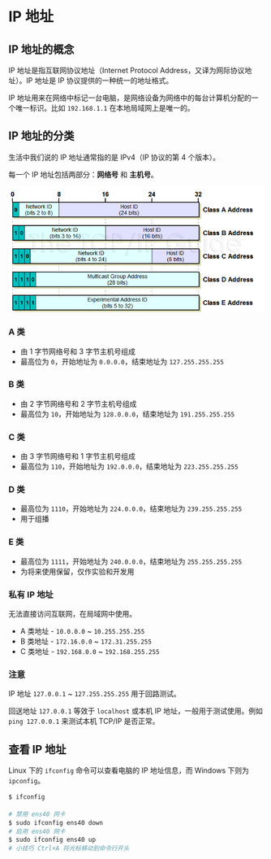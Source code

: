 # IP 地址

## IP 地址的概念

IP 地址是指互联网协议地址（Internet Protocol Address，又译为网际协议地址）。IP 地址是 IP 协议提供的一种统一的地址格式。

IP 地址用来在网络中标记一台电脑，是网络设备为网络中的每台计算机分配的一个唯一标识。比如 `192.168.1.1` 在本地局域网上是唯一的。

## IP 地址的分类

生活中我们说的 IP 地址通常指的是 IPv4（IP 协议的第 4 个版本）。

每一个 IP 地址包括两部分：**网络号** 和 **主机号**。

![](images/ipclasses.png)

### A 类

- 由 1 字节网络号和 3 字节主机号组成
- 最高位为 `0`，开始地址为 `0.0.0.0`，结束地址为 `127.255.255.255`

### B 类

- 由 2 字节网络号和 2 字节主机号组成
- 最高位为 `10`，开始地址为 `128.0.0.0`，结束地址为 `191.255.255.255`

### C 类

- 由 3 字节网络号和 1 字节主机号组成
- 最高位为 `110`，开始地址为 `192.0.0.0`，结束地址为 `223.255.255.255`

### D 类

- 最高位为 `1110`，开始地址为 `224.0.0.0`，结束地址为 `239.255.255.255`
- 用于组播

### E 类

- 最高位为 `1111`，开始地址为 `240.0.0.0`，结束地址为 `255.255.255.255`
- 为将来使用保留，仅作实验和开发用

### 私有 IP 地址

无法直接访问互联网，在局域网中使用。

- A 类地址 - `10.0.0.0` ~ `10.255.255.255`
- B 类地址 - `172.16.0.0` ~ `172.31.255.255`
- C 类地址 - `192.168.0.0` ~ `192.168.255.255`

### 注意

IP 地址 `127.0.0.1` ~ `127.255.255.255` 用于回路测试。

回送地址 `127.0.0.1` 等效于 `localhost` 或本机 IP 地址，一般用于测试使用。例如 `ping 127.0.0.1` 来测试本机 TCP/IP 是否正常。

## 查看 IP 地址

Linux 下的 `ifconfig` 命令可以查看电脑的 IP 地址信息，而 Windows 下则为 `ipconfig`。

```sh
$ ifconfig

# 禁用 ens40 网卡
$ sudo ifconfig ens40 down
# 启用 ens40 网卡
$ sudo ifconfig ens40 up
# 小技巧 Ctrl+A 将光标移动到命令行开头
```

